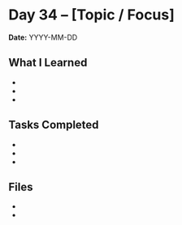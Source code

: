 # Day 34 – [Topic / Focus]

**Date:** YYYY-MM-DD

## What I Learned
- 
- 
- 

## Tasks Completed
- 
- 
- 

## Files
- 
- 
